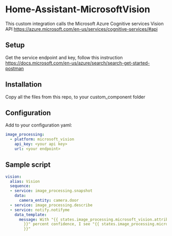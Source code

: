 # Home-Assistant-MicrosoftVision
This custom integration calls the Microsoft Azure Cognitive services Vision API https://azure.microsoft.com/en-us/services/cognitive-services/#api

## Setup
Get the service endpoint and key, follow this instruction https://docs.microsoft.com/en-us/azure/search/search-get-started-postman

## Installation
Copy all the files from this repo, to your custom_component folder

## Configuration
Add to your configuration yaml:

```yaml
image_processing:
  - platform: microsoft_vision
    api_key: <your api key>
    url: <your endpoint>
```

## Sample script
```yaml
vision:
  alias: Vision
  sequence:
  - service: image_processing.snapshot
    data:
      camera_entity: camera.door
  - service: image_processing.describe
  - service: notify.notifyme
    data_template:
      message: With "{{ states.image_processing.microsoft_vision.attributes.confidence
        }}" percent confidence, I see "{{ states.image_processing.microsoft_vision.attributes.description
        }}"
```
